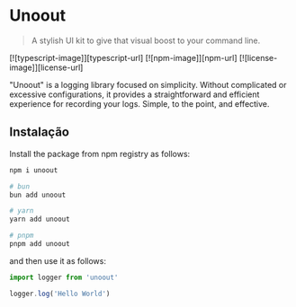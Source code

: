 # Unoout

> A stylish UI kit to give that visual boost to your command line.

[![typescript-image]][typescript-url] [![npm-image]][npm-url] [![license-image]][license-url]

"Unoout" is a logging library focused on simplicity. Without complicated or excessive configurations, it provides a straightforward and efficient experience for recording your logs. Simple, to the point, and effective.

<!--
## Table of contents

- [Installation](#installation)
- [Logger](#logger)
  - [`log(message, prefix?, sufix?)`](#logmessage-prefix-sufix)
  - [`info(message, prefix?, sufix?)`](#infomessage-prefix-sufix)
  - [`debug(message, prefix?, sufix?)`](#debugmessage-prefix-sufix)
  - [`wait(message, prefix?, sufix?)`](#waitmessage-prefix-sufix)
  - [`event(message, prefix?, sufix?)`](#eventmessage-prefix-sufix)
  - [`ready(message, prefix?, sufix?)`](#readymessage-prefix-sufix)
  - [`warn(message, prefix?, sufix?)`](#warnmessage-prefix-sufix)
  - [`off(message, prefix?, sufix?)`](#offmessage-prefix-sufix)
  - [`error(message, prefix?, sufix?)`](#errormessage-prefix-sufix)
  - [`fatal(message, prefix?, sufix?)`](#fatalmessage-prefix-sufix) -->

## Instalação

Install the package from npm registry as follows:

```sh
npm i unoout

# bun
bun add unoout

# yarn
yarn add unoout

# pnpm
pnpm add unoout
```

and then use it as follows:

```ts
import logger from 'unoout'

logger.log('Hello World')
```
